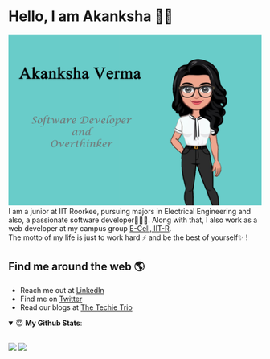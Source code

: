 # Hello, I am Akanksha 👋😄
<img src="https://github.com/akanksha-v/akanksha-v/blob/master/img.png" alt="Image describing me">
I am a junior at IIT Roorkee, pursuing majors in Electrical Engineering and also, a passionate software developer👩🏾‍💻. Along with that, I also work as a web developer at my campus group <a href="https://github.com/Ecell-IITR">E-Cell, IIT-R</a>.<br/>
The motto of my life is just to work hard ⚡ and be the best of yourself✨ !   

## Find me around the web 🌎
- Reach me out at <a href="https://www.linkedin.com/in/akanksha-verma1311/">LinkedIn</a>
- Find me on <a href="https://twitter.com/Akanksh78499725">Twitter</a>
- Read our blogs at <a href="https://medium.com/the-techie-trio">The Techie Trio</a> 

<details open>
 <summary> 😇 <b>My Github Stats</b>: </summary>
<br>
<p >
  <img src = "https://github-readme-stats.vercel.app/api?username=akanksha-v&show_icons=true&theme=tokyonight&line_height=27">
  <img src = "https://github-readme-stats.vercel.app/api/top-langs/?username=akanksha-v&hide=css,java,html&theme=tokyonight&line_height=27">
</p>
</details>
